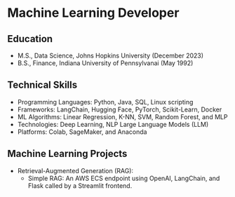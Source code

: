 # Machine Learning Developer

## Education
* M.S., Data Science, Johns Hopkins University (December 2023)
* B.S., Finance, Indiana University of Pennsylvanai (May 1992)

## Technical Skills
* Programming Languages: Python, Java, SQL, Linux scripting
* Frameworks: LangChain, Hugging Face, PyTorch, Scikit-Learn, Docker 
* ML Algorithms: Linear Regression, K-NN, SVM, Random Forest, and MLP
* Technologies: Deep Learning, NLP Large Language Models (LLM) 
* Platforms: Colab, SageMaker, and Anaconda

## Machine Learning Projects
* Retrieval-Augmented Generation (RAG):
  * Simple RAG: An AWS ECS endpoint using OpenAI, LangChain, and Flask called by a Streamlit frontend.   
